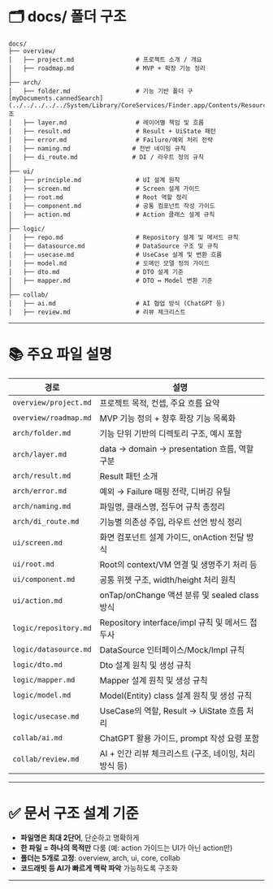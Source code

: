 # 🗂️️ docs/ 폴더 구조

```
docs/
├── overview/
│   ├── project.md                 # 프로젝트 소개 / 개요
│   ├── roadmap.md                 # MVP + 확장 기능 정리
│
├── arch/
│   ├── folder.md                  # 기능 기반 폴더 구[myDocuments.cannedSearch](../../../../../System/Library/CoreServices/Finder.app/Contents/Resources/MyLibraries/myDocuments.cannedSearch)조
│   ├── layer.md                   # 레이어별 책임 및 흐름
│   ├── result.md                  # Result + UiState 패턴
│   ├── error.md                   # Failure/예외 처리 전략
│   ├── naming.md                 # 전반 네이밍 규칙
│   ├── di_route.md               # DI / 라우트 정의 규칙
│
├── ui/
│   ├── principle.md               # UI 설계 원칙
│   ├── screen.md                  # Screen 설계 가이드
│   ├── root.md                    # Root 역할 정리
│   ├── component.md               # 공통 컴포넌트 작성 가이드
│   ├── action.md                  # Action 클래스 설계 규칙
│
├── logic/
│   ├── repo.md                    # Repository 설계 및 메서드 규칙
│   ├── datasource.md              # DataSource 구조 및 규칙
│   ├── usecase.md                 # UseCase 설계 및 변환 흐름
│   ├── model.md                   # 도메인 모델 정의 가이드
│   ├── dto.md                     # DTO 설계 기준
│   ├── mapper.md                  # DTO ↔ Model 변환 기준
│
├── collab/
│   ├── ai.md                      # AI 협업 방식 (ChatGPT 등)
│   ├── review.md                  # 리뷰 체크리스트

```

---

# 📚 주요 파일 설명

| 경로                    | 설명                                     |
|-----------------------|----------------------------------------|
| `overview/project.md` | 프로젝트 목적, 컨셉, 주요 흐름 요약                  |
| `overview/roadmap.md` | MVP 기능 정의 + 향후 확장 기능 목록화               |
| `arch/folder.md`      | 기능 단위 기반의 디렉토리 구조, 예시 포함               |
| `arch/layer.md`       | data → domain → presentation 흐름, 역할 구분 |
| `arch/result.md`      | Result 패턴 소개                           |
| `arch/error.md`       | 예외 → Failure 매핑 전략, 디버깅 유틸             |
| `arch/naming.md`      | 파일명, 클래스명, 접두어 규칙 총정리                  |
| `arch/di_route.md`    | 기능별 의존성 주입, 라우트 선언 방식 정리               |
| `ui/screen.md`        | 화면 컴포넌트 설계 가이드, onAction 전달 방식         |
| `ui/root.md`          | Root의 context/VM 연결 및 생명주기 처리 등        |
| `ui/component.md`     | 공통 위젯 구조, width/height 처리 원칙           |
| `ui/action.md`        | onTap/onChange 액션 분류 및 sealed class 방식 |
| `logic/repository.md` | Repository interface/impl 규칙 및 메서드 접두사 |
| `logic/datasource.md` | DataSource 인터페이스/Mock/Impl 규칙          |
| `logic/dto.md`        | Dto 설계 원칙 및 생성 규칙                      |
| `logic/mapper.md`     | Mapper 설계 원칙 및 생성 규칙                   |
| `logic/model.md`      | Model(Entity) class 설계 원칙 및 생성 규칙      |
| `logic/usecase.md`    | UseCase의 역할, Result → UiState 흐름 처리    |
| `collab/ai.md`        | ChatGPT 활용 가이드, prompt 작성 요령 포함        |
| `collab/review.md`    | AI + 인간 리뷰 체크리스트 (구조, 네이밍, 처리 방식 등)    |

---

# ✅ 문서 구조 설계 기준

- **파일명은 최대 2단어**, 단순하고 명확하게
- **한 파일 = 하나의 목적만** 다룸 (예: action 가이드는 UI가 아닌 action만)
- **폴더는 5개로 고정**: overview, arch, ui, core, collab
- **코드래빗 등 AI가 빠르게 맥락 파악** 가능하도록 구조화

---
